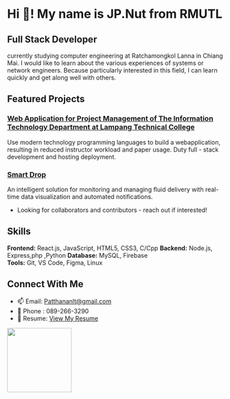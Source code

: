 # Hi 👋! My name is JP.Nut from RMUTL

## Full Stack Developer

currently studying computer engineering at Ratchamongkol Lanna in Chiang Mai. I would like to learn about the various experiences of systems or network engineers. Because particularly interested in this field, I can learn quickly and get along well with others.

## Featured Projects

### [Web Application for Project Management of The Information Technology Department at Lampang Technical College](https://pms-client-production.up.railway.app/)
Use modern technology programming languages to build a webapplication, resulting in reduced instructor workload and paper usage. Duty full - stack development and hosting deployment.

### [Smart Drop](https://github.com/ItsRyS/Smart-DropV2)
An intelligent solution for monitoring and managing fluid delivery with real-time data visualization and automated notifications.
* Looking for collaborators and contributors - reach out if interested!

## Skills

**Frontend:** React.js, JavaScript, HTML5, CSS3, C/Cpp
**Backend:** Node.js, Express,php ,Python
**Database:** MySQL, Firebase  
**Tools:** Git, VS Code, Figma, Linux

## Connect With Me

- 📫 Email: Patthananlt@gmail.com
- 📱 Phone : 089-266-3290
- 💼 Resume: [View My Resume](https://www.canva.com/design/DAGmlYCekf8/I-dvW3iYoJBFR4OixlJ52g/view?utm_content=DAGmlYCekf8&utm_campaign=designshare&utm_medium=link2&utm_source=uniquelinks&utlId=h2458e19487)
<img align="center" height="150" src="https://i.giphy.com/media/v1.Y2lkPTc5MGI3NjExazNicHpmb3J4emJzaTdvMHMxOTJqcm82MmF5dzJwMnNpOWIxd3dkZSZlcD12MV9pbnRlcm5hbF9naWZfYnlfaWQmY3Q9Zw/stETaVrFGySvW5tK3I/giphy.gif"  />
